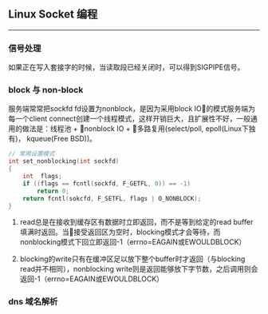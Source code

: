 ## Linux Socket 编程 
----------

### 信号处理
如果正在写入套接字的时候，当读取段已经关闭时，可以得到SIGPIPE信号。

### block 与 non-block 
服务端常常把sockfd fd设置为nonblock，是因为采用block IO的模式服务端为每一个client connect创建一个线程模式，这样开销巨大，且扩展性不好，一般通用的做法是：线程池 + nonblock IO + 多路复用(select/poll, epoll(Linux下独有)， kqueue(Free BSD))。

```C
// 常用设置模式
int set_nonblocking(int sockfd)
{
    int  flags;
    if ((flags == fcntl(sockfd, F_GETFL, 0)) == -1)
        return 0;
    return fcntl(sokcfd, F_SETFL, flags | O_NONBLOCK);
}
``` 
1. read总是在接收到缓存区有数据时立即返回，而不是等到给定的read buffer填满时返回。当接受返回区为空时，blocking模式才会等待，而nonblocking模式下回立即返回-1（errno=EAGAIN或EWOULDBLOCK）

2. blocking的write只有在缓冲区足以放下整个buffer时才返回（与blocking read并不相同），nonblocking write则是返回能够放下字节数，之后调用则会返回-1（errno=EAGAIN或EWOULDBLOCK）


### dns 域名解析 


